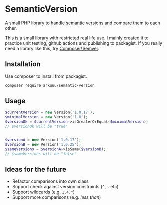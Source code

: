 # SemanticVersion

A small PHP library to handle semantic versions and compare them to each other.

This is a small library with restricted real life use.
I mainly created it to practice unit testing, github actions and publishing to packagist.
If you really need a library like this, try [Composer\Semver](https://packagist.org/packages/composer/semver).

## Installation

Use composer to install from packagist.

```bash
composer require arkuuu/semantic-version
```

## Usage

```php
$currentVersion = new Version('1.0.17');
$minimalVersion = new Version('1.0');
$versionOk = $currentVersion->isGreaterOrEqual($minimalVersion);
// $versionOk will be "true"


$versionA = new Version('1.0.17');
$versionB = new Version('1.0.25');
$sameVersions = $versionA->isSame($versionB);
// $sameVersions will be "false"
```

## Ideas for the future

- Refactor comparisons into own class
- Support check against version constraints (`^`, `~` etc)
- Support wildcards (e.g. `1.4.*`)
- Support more comparisons (e.g. _less than_)
